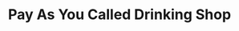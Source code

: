 ---
title: "Pay As You Called Drinking Shop"
url: /ganta/pay-as-you-called-drinking-shop/
shop: Spirituosen
---